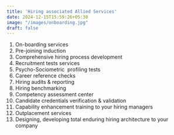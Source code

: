 ```yaml
---
title: 'Hiring associated Allied Services'
date: 2024-12-15T15:59:26+05:30
image: "/images/onboarding.jpg"
draft: false
---
```


1. On-boarding services
2. Pre-joining induction
3. Comprehensive hiring process development
4. Recruitment tests services
5. Psycho-Sociometric  profiling tests
6. Career reference checks
7. Hiring audits & reporting
8. Hiring benchmarking
9. Competency assessment center
10. Candidate credentials verification & validation 
11. Capability enhancement training to your hiring managers
12. Outplacement services
13. Designing, developing total enduring hiring architecture to your company